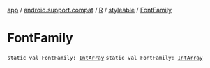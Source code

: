 [app](../../../index.md) / [android.support.compat](../../index.md) / [R](../index.md) / [styleable](index.md) / [FontFamily](.)

# FontFamily

`static val FontFamily: `[`IntArray`](https://kotlinlang.org/api/latest/jvm/stdlib/kotlin/-int-array/index.html)
`static val FontFamily: `[`IntArray`](https://kotlinlang.org/api/latest/jvm/stdlib/kotlin/-int-array/index.html)
